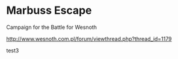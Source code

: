 # Marbuss Escape
Campaign for the Battle for Wesnoth


http://www.wesnoth.com.pl/forum/viewthread.php?thread_id=1179

test3
